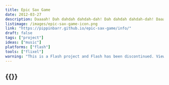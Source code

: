 ```yaml
---
title: Epic Sax Game
date: 2012-03-27
description: Daaaah! Dah dahdah dahdah-dah! Dah dahdah dahdah-dah! Daaaaaahdah daaaaaadah dah dah dah dah dah! Yes! Epic Sax Guy is now the star of his very own game! You, too, can live out the Epic Sax Life! Play your saxophone in a variety of settings! Practice in your room! Win Eurovision 2010! Win YouTube! Do it all!
listimage: /images/epic-sax-game-icon.png
link: "https://pippinbarr.github.io/epic-sax-game/info/"
draft: false
tags: ["project"]
ideas: ["music"]
platforms: ["flash"]
tools: ["flixel"]
warning: "This is a Flash project and Flash has been discontinued. View the game's page for more information."
---
```


## {{<param title >}}
